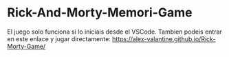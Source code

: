 # Rick-And-Morty-Memori-Game

El juego solo funciona si lo iniciais desde el VSCode.
Tambien podeis entrar en este enlace y jugar directamente: https://alex-valantine.github.io/Rick-Morty-Game/
